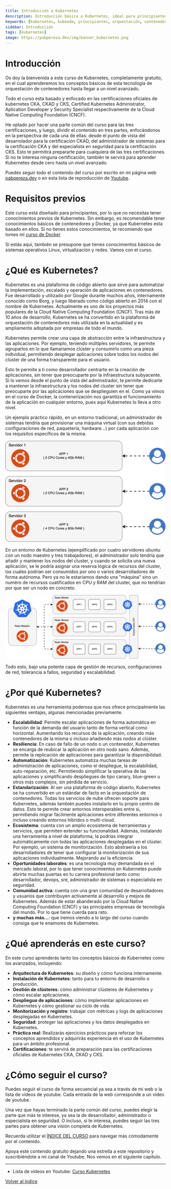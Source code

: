 ```yaml
---
title: Introducción a Kubernetes
description: Introducción básica a Kubernetes, ideal para principiantes que desean aprender sobre esta tecnología de orquestación de contenedores.
keywords: [kubernetes, kubeadm, principiantes, orquestación, contenedores]
sidebar: Introducción
tags: [kubernetes]
image: https://pabpereza.dev/img/banner_kubernetes.png
---
```


# Introducción
Os doy la bienvenida a este curso de Kubernetes, completamente gratuito, en el cual aprenderemos los conceptos básicos de esta tecnología de orquestación de contenedores hasta llegar a un nivel avanzado.

Todo el curso esta basado y enfocado en las certificaciones oficiales de kubernetes CKA, CKAD y CKS, Certified Kubernetes Administrator, Aplication Developer y Security Specialist respectivamente de la Cloud Native Computing Foundation (CNCF).

He optado por hacer una parte común del curso para las tres certificaciones, y luego, dividir el contenido en tres partes, enfocándonos en la perspectiva de cada una de ellas: desde el punto de vista del desarrolador para la certificación CKAD, del administrador de sistemas para la certificación CKA y del especialista en seguridad para la certificación CKS. Esto te permitirá prepararte para cualquiera de las tres certificaciones. Si no te interesa ninguna certificación, también te servirá para aprender Kubernetes desde cero hasta un nivel avanzado.

Puedes seguir todo el contenido del curso por escrito en mi página web [pabpereza.dev](./README.md) o en esta lista de reproducción de [Youtube](https://www.youtube.com/playlist?list=PLQhxXeq1oc2k9MFcKxqXy5GV4yy7wqSma).

# Requisitos previos
Este curso está diseñado para principiantes, por lo que no necesitas tener conocimientos previos de Kubernetes. Sin embargo, es recomendable tener conocimientos básicos de contenedores y Docker, ya que Kubernetes esta basado en ellos. Si no tienes estos conocimientos, te recomiendo que tomes mi [curso de Docker](../docker/README.md)

Si estás aquí, también se presupone que tienes conocimientos básicos de sistemas operativos Linux, virtualización y redes. Vamos con el curso. 

# ¿Qué es Kubernetes?
Kubernetes es una plataforma de código abierto que sirve para automatizar la implementación, escalado y operación de aplicaciones en contenedores. Fue desarrollado y utilizado por Google durante muchos años, internamente conocido como Borg, y luego liberado como código abierto en 2014 con el nombre de Kubernetes. Actualmente es uno de los proyectos más populares de la Cloud Native Computing Foundation (CNCF). Tras más de 10 años de desarrollo, Kubernetes se ha convertido en la plataforma de orquestación de contenedores más utilizada en la actualidad y es ampliamente adoptada por empresas de todo el mundo.

Kubernetes permite crear una capa de abstracción entre la infraestructura y las aplicaciones. Por ejemplo, teníendo múltiples servidores, te permite agruparlos en lo que llamariamos clúster y consumirlo como una pieza individual, permitiendo desplegar aplicaciones sobre todos los nodos del clúster de una forma transparente para el usuario.

Esto te permite a ti como desarrollador centrarte en la creación de aplicaciones, sin tener que preocuparte por la infraestructura subyacente. Si lo vemos desde el punto de vista del administrador, te permite dedicarte a mantener la infraestructura y los nodos del cluster sin tener que preocuparte por las aplicaciones que se desplieguien en el. Como ya vimos en el curso de Docker, la contenerización nos garantiza el funcionamiento de la aplicación en cualquier entorno, pues aqui Kubernetes lo lleva a otro nivel.

Un ejemplo práctico rápido, en un entorno tradicional, un administrador de sistemas tendría que provisionar una máquina virtual (con sus debidas configuraciones de red, paquetería, hardware...) por cada aplicación con los requisitos específicos de la misma.

![](diagramas/intro-tradicional.drawio.svg)

En un entorno de Kubernetes (ejemplificado por cuatro servidores ubuntu con un nodo maestro y tres trabajadores), el administrador solo tendría que añadir y mantener los nodos del cluster, y cuando se solicita una nueva aplicación, se le podría asignar una reserva lógica de recursos del cluster, los cuales podrían ser consumidos por uno o varios desarrolladores de forma autónoma. Pero ya no le estaríamos dando una "máquina" sino un numéro de recursos cuatificados en CPU y RAM del cluster, que no tendrían por que ser un nodo en concreto.

![](diagramas/intro-kubernetes.drawio.svg)

Todo esto, bajo una potente capa de gestión de recursos, configuraciones de red, tolerancia a fallos, seguridad y escalabilidad. 


# ¿Por qué Kubernetes?
Kubernetes es una herramienta poderosa que nos ofrece principalmente las siguientes ventajas, algunas mencionadas previamente.
- **Escalabilidad**: Permite escalar aplicaciones de forma automática en función de la demanda del usuario tanto de forma vertical como horizontal. Aumentando los recursos de la aplicación, creando más contenedores de la misma o incluso añadiendo más nodos al clúster.
- **Resiliencia**: En caso de fallo de un nodo o un contenedor, Kubernetes se encarga de reubicar la aplicación en otro nodo sano. Además, permite la replicación de aplicaciones para garantizar la disponibilidad. 
- **Automatización**: Kubernetes automatiza muchas tareas de administración de aplicaciones, como el despliegue, la escalabilidad, auto-reparación, etc. Permitiendo simplificar la operativa de las aplicaciones y  simplificando despliegues de tipo canary, blue-green u otros más complejos, sin pérdida de servicio.
- **Estandarización**: Al ser una plataforma de código abierto, Kubernetes se ha convertido en un estándar de facto en la orquestación de contenedores. Todas los servicios de nube ofrecen soporte para Kubernetes, además también puedes instalarlo en tu propio centro de datos. Esto te permite crear entornos interoperables entre si, permitiendo migrar fácilmente aplicaciones entre diferentes entornos o incluso creando entornos híbridos o multi-cloud.
- **Ecosistema**: cuenta con un amplio ecosistema de herramientas y servicios,  que permiten extender su funcionalidad. Además, instalando una herramienta a nivel de plataforma, la podrías integrar automáticamente con todas las aplicaciones desplegadas en el clúster. Por ejemplo, un sistema de monitorización. Esto abstraería a los desarrolladores de tener que configurar la monitorización de sus aplicaciones individualmente. Mejorando así la eficiencia.
- **Oportunidades laborales**: es una tecnología muy demandada en el mercado laboral, por lo que tener conocimientos en Kubernetes puede abrirte muchas puertas en tu carrera profesional tanto como desarrollador, devops, sre, administrador de sistemas o especialista en seguridad.
- **Comunidad activa**: cuenta con una gran comunidad de desarrolladores y usuarios que contribuyen activamente al desarrollo y mejora de Kubernetes. Además de estar abanderado por la Cloud Native Computing Foundation (CNCF) y las principales empresas de tecnología del mundo. Por lo que tiene cuerda para rato.
- **y muchas más...**: que iremos viendo a lo largo del curso cuando consiga que te enamores de Kubernetes.


# ¿Qué aprenderás en este curso?
En este curso aprenderás tanto los conceptos básicos de Kubernetes como los avanzados, incluyendo:
- **Arquitectura de Kubernetes**: su diseño y cómo funciona internamente.
- **Instalación de Kubernetes**: tanto para tu entorno de desarrollo o producción.
- **Gestión de clústeres**: cómo administrar clústeres de Kubernetes y cómo escalar aplicaciones.
- **Despliegue de aplicaciones**: cómo implementar aplicaciones en Kubernetes y cómo gestionar su ciclo de vida.
- **Monitorización y registro**:  trabajar con métricas y logs de aplicaciones desplegadas en Kubernetes. 
- **Seguridad**: proteger las aplicaciones y los datos desplegados en Kubernetes.
- **Práctica real**: Realizarás ejercicios prácticos para reforzar los conceptos aprendidos y adquirirás experiencia en el uso de Kubernetes para un ámbito profesional.
- **Certificaciones**: te servirá de preparación para las certificaciones oficiales de Kubernetes CKA, CKAD y CKS.

# ¿Cómo seguir el curso?
Puedes seguir el curso de forma secuencial ya sea a través de mi web o la lista de vídeos de youtube. Cada entrada de la web corresponde a un vídeo de youtube.

Una vez que hayas terminado la parte común del curso, puedes elegir la parte que más te interese, ya sea la de desarrollador, administrador o especialista en seguridad. O incluso, si te interesa, puedes seguir las tres partes para obtener una visión completa de Kubernetes. 

Recuerda utilizar el [ÍNDICE DEL CURSO](./README.md#índice) para navegar más cómodamente por el contenido.

Apoya este contenido gratuito dejando una estrella a este repositorio y suscribiéndote a mi canal de Youtube. Nos vemos en el siguiente capítulo.

---
* Lista de vídeos en Youtube: [Curso Kubernetes](https://www.youtube.com/playlist?list=PLQhxXeq1oc2k9MFcKxqXy5GV4yy7wqSma)

[Volver al índice](README.md#índice)